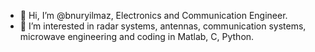 - 👋 Hi, I’m @bnuryilmaz, Electronics and Communication Engineer.
- 👀 I’m interested in radar systems, antennas, communication systems, microwave engineering and coding in Matlab, C, Python.

<!---
bnuryilmaz/bnuryilmaz is a ✨ special ✨ repository because its `README.md` (this file) appears on your GitHub profile.
You can click the Preview link to take a look at your changes.
--->
